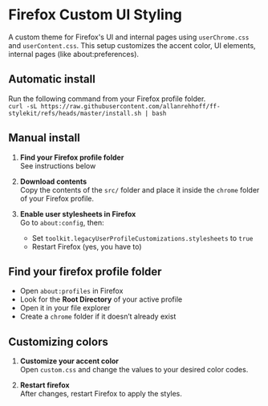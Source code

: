 # Firefox Custom UI Styling

A custom theme for Firefox's UI and internal pages using `userChrome.css` and `userContent.css`.
This setup customizes the accent color, UI elements, internal pages (like about:preferences).

## Automatic install
Run the following command from your Firefox profile folder.  
`curl -sL https://raw.githubusercontent.com/allanrehhoff/ff-stylekit/refs/heads/master/install.sh | bash`

## Manual install

1. **Find your Firefox profile folder**  
   See instructions below

2. **Download contents**  
   Copy the contents of the `src/` folder and place it inside the `chrome` folder of your Firefox profile.

3. **Enable user stylesheets in Firefox**  
   Go to `about:config`, then:
   - Set `toolkit.legacyUserProfileCustomizations.stylesheets` to `true`
   - Restart Firefox (yes, you have to)

## Find your firefox profile folder
   - Open `about:profiles` in Firefox
   - Look for the **Root Directory** of your active profile
   - Open it in your file explorer
   - Create a `chrome` folder if it doesn’t already exist

## Customizing colors
1. **Customize your accent color**  
   Open `custom.css` and change the values to your desired color codes.  

2. **Restart firefox**  
   After changes, restart Firefox to apply the styles.